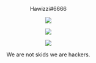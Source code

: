 <p align="center">
    Hawizzi#6666
</p>

<p align="center">
  <img src="https://cdn.discordapp.com/attachments/816787284358987796/817113022010490981/2.png" />
</p>

<p align="center">
  <img src="https://github-readme-stats.vercel.app/api/top-langs/?username=Hawizzi&layout=compact&theme=midnight-purple" />
</p>

<p align="center">
  <img src="https://cdn.discordapp.com/attachments/814175668610269255/814176274279956491/standard.gif" />
</p>

<p align="center">
    We are not skids we are hackers.
